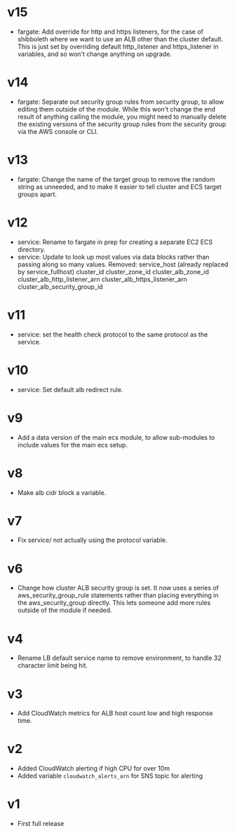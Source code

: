# v15

* fargate: Add override for http and https listeners, for the case of
  shibboleth where we want to use an ALB other than the cluster default.  This
  is just set by overriding default http_listener and https_listener in
  variables, and so won't change anything on upgrade.

# v14

* fargate: Separate out security group rules from security group, to allow
  editing them outside of the module.  While this won't change the end result
  of anything calling the module, you might need to manually delete the
  existing versions of the security group rules from the security group via the
  AWS console or CLI.

# v13

* fargate: Change the name of the target group to remove the random string as
  unneeded, and to make it easier to tell cluster and ECS target groups apart.

# v12

* service: Rename to fargate in prep for creating a separate EC2 ECS directory.
* service: Update to look up most values via data blocks rather than passing
  along so many values.
    Removed:
      service_host (already replaced by service_fullhost)
      cluster_id
      cluster_zone_id
      cluster_alb_zone_id
      cluster_alb_http_listener_arn
      cluster_alb_https_listener_arn
      cluster_alb_security_group_id

# v11

* service: set the health check protocol to the same protocol as the
  service.

# v10

* service: Set default alb redirect rule.

# v9

* Add a data version of the main ecs module, to allow sub-modules to include
  values for the main ecs setup.

# v8

* Make alb cidr block a variable.

# v7

* Fix service/ not actually using the protocol variable.

# v6

* Change how cluster ALB security group is set.  It now uses a series of
  aws_security_group_rule statements rather than placing everything in the
  aws_security_group directly.  This lets someone add more rules outside of the
  module if needed.

# v4

* Rename LB default service name to remove environment, to handle 32 character
  limit being hit.

# v3

* Add CloudWatch metrics for ALB host count low and high response time.

# v2

* Added CloudWatch alerting if high CPU for over 10m
* Added variable `cloudwatch_alerts_arn` for SNS topic for alerting

# v1

* First full release
